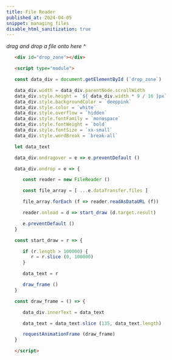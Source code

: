 ```yaml
---
title: File Reader
published_at: 2024-04-05
snippet: managing files
disable_html_sanitization: true
---
```



<div id="drop_zone"></div>

<script type="module">

   const data_div = document.getElementById (`drop_zone`)

   data_div.width = data_div.parentNode.scrollWidth
   data_div.style.height = `${ data_div.width * 9 / 16 }px`
   data_div.style.backgroundColor = `deeppink`
   data_div.style.color = `white`
   data_div.style.overflow = `hidden`
   data_div.style.fontFamily = `monospace`
   data_div.style.fontWeight = `bold`
   data_div.style.fontSize = `xx-small`
   data_div.style.wordBreak = `break-all`

   let data_text

   data_div.ondragover = e => e.preventDefault ()

   data_div.ondrop = e => {

      const reader = new FileReader ()

      const file_array = [ ...e.dataTransfer.files ]

      file_array.forEach (f => reader.readAsDataURL (f))

      reader.onload = d => start_draw (d.target.result) //.target.result)

      e.preventDefault ()
   }

   const start_draw = r => {
      if (r.length > 100000) {
         r = r.slice (0, 100000)
      }
      data_text = r
      draw_frame ()
   }

   const draw_frame = () => {

      data_div.innerText = data_text

      data_text = data_text.slice (135, data_text.length)

      requestAnimationFrame (draw_frame)
   }


</script>

<em>drag and drop a file onto here ^</em>

```html
   <div id="drop_zone"></div>

   <script type="module">

   const data_div = document.getElementById (`drop_zone`)

   data_div.width = data_div.parentNode.scrollWidth
   data_div.style.height = `${ data_div.width * 9 / 16 }px`
   data_div.style.backgroundColor = `deeppink`
   data_div.style.color = `white`
   data_div.style.overflow = `hidden`
   data_div.style.fontFamily = `monospace`
   data_div.style.fontWeight = `bold`
   data_div.style.fontSize = `xx-small`
   data_div.style.wordBreak = `break-all`

   let data_text

   data_div.ondragover = e => e.preventDefault ()

   data_div.ondrop = e => {

      const reader = new FileReader ()

      const file_array = [ ...e.dataTransfer.files ]

      file_array.forEach (f => reader.readAsDataURL (f))

      reader.onload = d => start_draw (d.target.result)

      e.preventDefault ()
   }

   const start_draw = r => {

      if (r.length > 100000) {
         r = r.slice (0, 100000)
      }

      data_text = r

      draw_frame ()
   }

   const draw_frame = () => {

      data_div.innerText = data_text

      data_text = data_text.slice (135, data_text.length)

      requestAnimationFrame (draw_frame)
   }

   </script>
```